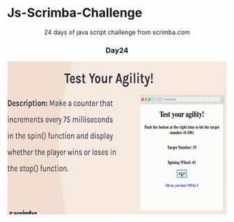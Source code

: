 
  # Js-Scrimba-Challenge
<p align="center">
24 days of java script challenge from scrimba.com
  </p>
<h3 align="center">
 Day24
  </h3>
<p align="center">
<img src="./Day24.png" width="600" height="350">
  </p>
